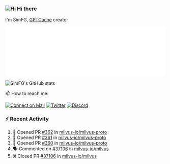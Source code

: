 ### <img src='https://qpluspicture.oss-cn-beijing.aliyuncs.com/6LjjQA/Hi.gif' alt='Hi' width="24"/> Hi there

I'm SimFG, [GPTCache](https://github.com/zilliztech/GPTCache) creator

![Metrics 👋](/metrics.plugin.followup.user.svg)

![SimFG's GitHub stats](https://github-readme-stats.vercel.app/api?username=SimFG&show_icons=true&theme=radical&count_private=true)

📫 How to reach me:

[![Connect on Mail](https://img.shields.io/badge/Ask%20me-anything-1abc9c.svg)](mailto:1142838399@qq.com)
[![Twitter](https://img.shields.io/twitter/follow/FogSim?style=social)](https://twitter.com/FogSim)
[![Discord](https://img.shields.io/discord/1092648432495251507?label=Discord&logo=discord)](https://discord.gg/Q8C6WEjSWV)

### :zap: Recent Activity

<!--START_SECTION:activity-->
1. 💪 Opened PR [#362](https://github.com/milvus-io/milvus-proto/pull/362) in [milvus-io/milvus-proto](https://github.com/milvus-io/milvus-proto)
2. 💪 Opened PR [#361](https://github.com/milvus-io/milvus-proto/pull/361) in [milvus-io/milvus-proto](https://github.com/milvus-io/milvus-proto)
3. 💪 Opened PR [#360](https://github.com/milvus-io/milvus-proto/pull/360) in [milvus-io/milvus-proto](https://github.com/milvus-io/milvus-proto)
4. 🗣 Commented on [#37106](https://github.com/milvus-io/milvus/issues/37106) in [milvus-io/milvus](https://github.com/milvus-io/milvus)
5. ❌ Closed PR [#37106](https://github.com/milvus-io/milvus/pull/37106) in [milvus-io/milvus](https://github.com/milvus-io/milvus)
<!--END_SECTION:activity-->

